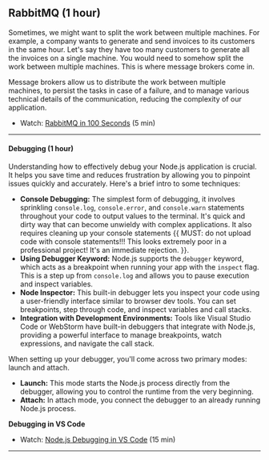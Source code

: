 ## RabbitMQ (1 hour)

Sometimes, we might want to split the work between multiple machines. For example, a company wants to generate and send invoices to its customers in the same hour. Let's say they have too many customers to generate all the invoices on a single machine. You would need to somehow split the work between multiple machines. This is where message brokers come in.

Message brokers allow us to distribute the work between multiple machines, to persist the tasks in case of a failure, and to manage various technical details of the communication, reducing the complexity of our application.

- Watch: [RabbitMQ in 100 Seconds](https://www.youtube.com/watch?v=NQ3fZtyXji0) (5 min)

---

#### Debugging (1 hour)

Understanding how to effectively debug your Node.js application is crucial. It helps you save time and reduces frustration by allowing you to pinpoint issues quickly and accurately. Here's a brief intro to some techniques:

- **Console Debugging:** The simplest form of debugging, it involves sprinkling `console.log`, `console.error`, and `console.warn` statements throughout your code to output values to the terminal. It's quick and dirty way that can become unwieldy with complex applications. It also requires cleaning up your console statements {{ MUST: do not upload code with console statements!!! This looks extremely poor in a professional project! It's an immediate rejection. }}.
- **Using Debugger Keyword:** Node.js supports the `debugger` keyword, which acts as a breakpoint when running your app with the `inspect` flag. This is a step up from `console.log` and allows you to pause execution and inspect variables.
- **Node Inspector:** This built-in debugger lets you inspect your code using a user-friendly interface similar to browser dev tools. You can set breakpoints, step through code, and inspect variables and call stacks.
- **Integration with Development Environments:** Tools like Visual Studio Code or WebStorm have built-in debuggers that integrate with Node.js, providing a powerful interface to manage breakpoints, watch expressions, and navigate the call stack.

When setting up your debugger, you'll come across two primary modes: launch and attach.

- **Launch:** This mode starts the Node.js process directly from the debugger, allowing you to control the runtime from the very beginning.
- **Attach:** In attach mode, you connect the debugger to an already running Node.js process.

**Debugging in VS Code**

- Watch: [Node.js Debugging in VS Code](https://www.youtube.com/watch?v=2oFKNL7vYV8) (15 min)

---